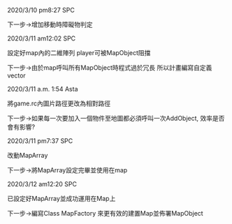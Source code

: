 2020/3/10 pm8:27 SPC

下一步->增加移動時障礙物判定 


2020/3/11 am12:02 SPC

設定好map內的二維陣列 player可被MapObject阻擋

下一步->由於map呼叫所有MapObject時程式過於冗長 所以計畫編寫自定義vector


2020/3/11 a.m. 1:54 Asta

將game.rc內圖片路徑更改為相對路徑

下一步->如果每一次要加入一個物件至地圖都必須呼叫一次AddObject, 效率是否會有影響?


2020/3/11 pm7:37 SPC

改動MapArray

下一步->將MapArray設定完畢並使用在map


2020/3/12 am12:20 SPC

已設定好MapArray並成功運用在Map上

下一步->編寫Class MapFactory 來更有效的建置Map並佈署MapObject
